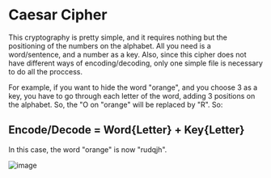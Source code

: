 # Caesar Cipher

This cryptography is pretty simple, and it requires nothing but the positioning of the numbers on the alphabet. All you need is a word/sentence, and a number as a key. Also, since
this cipher does not have different ways of encoding/decoding, only one simple file is necessary to do all the proccess.

For example, if you want to hide the word "orange", and you choose 3 as a key, you have to go through each letter of the word, adding 3 positions on the alphabet. So, the
"O on "orange" will be replaced by "R". So:

## Encode/Decode = Word{Letter} + Key{Letter}

In this case, the word "orange" is now "rudqjh".

![image](https://user-images.githubusercontent.com/61850743/150044956-31495810-6a10-4d07-8743-cb946abd5119.png)
